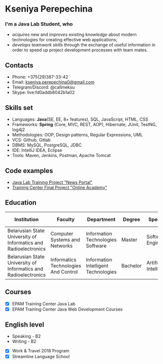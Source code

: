 # Kseniya Perepechina

### I'm a Java Lab Student, who
- *acquires* new and *improves* existing *knowledge* about modern technologies for creating effective web applications;
- *develops teamwork skills* through the exchange of useful information in order to speed up project development processes with team mates.

## Contacts
* Phone:            +375(29)387-33-42
* Email:            kseniya.perepechina0@gmail.com
* Telegram/Discord: @callmeksu 
* Skype:            live:fd0addb8042b1a02

## Skills set
* Languages:        **Java**(SE, EE, 8+ features), SQL, JavaScript, HTML, CSS
* Frameworks:       **Spring** (Core, MVC, REST, AOP), Hibernate, JUnit, TestNG, log4j2
* Methodologies:    OOP, Design patterns, Regular Expressions, UML
* VCS:              Github, Gitlab
* DBMS:             MySQL, PostgreSQL, JDBC
* IDE:              IntelliJ IDEA, Eclipse
* Tools:            Maven, Jenkins, Postman, Apache Tomcat

## Code examples
* [Java Lab Training Project "News Portal"](https://git.epam.com/kseniya_perapechyna1/newsmanager)
* [Training Center Final Project "Online Academy"](https://github.com/KsushaPerepechina/OnlineTraining)

## Education
Institution|Faculty|Department|Degree|Speciality|Graduation year
-----------|-------|----------|------|----------|----------------
Belarusian State University of Informatics and Radioelectronics|Computer Systems and Networks|Information Technologies Software|Master|Software Engineering|2022
Belarusian State University of Informatics and Radioelectronics|Informatics Technologies And Control|Information Intelligent Technologies|Bachelor|Artificial Intelligence|2020

## Courses
- [x] EPAM Training Center Java Lab
- [x] EPAM Training Center Java Web Development Courses

## English level
* Speaking - B2
* Writing - B2
- [x] Work & Travel 2018 Program
- [x] Streamline Language School
